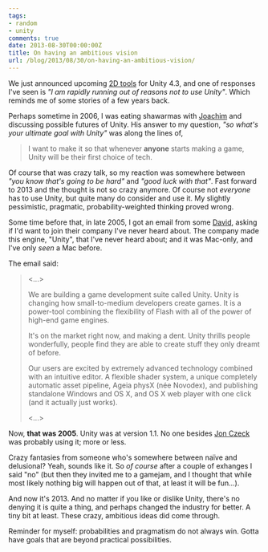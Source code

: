 ```yaml
---
tags:
- random
- unity
comments: true
date: 2013-08-30T00:00:00Z
title: On having an ambitious vision
url: /blog/2013/08/30/on-having-an-ambitious-vision/
---
```


We just announced upcoming [2D tools](http://blogs.unity3d.com/2013/08/28/unity-native-2d-tools/) for Unity 4.3, and one of responses I've seen is *"I am rapidly running out of reasons not to use Unity"*. Which reminds me of some stories of a few years back.

Perhaps sometime in 2006, I was eating shawarmas with [Joachim](https://www.google.com/search?q=joachim+ante) and discussing possible futures of Unity. His answer to my question, *"so what's your ultimate goal with Unity"* was along the lines of,

> I want to make it so that whenever **anyone** starts making a game, Unity will be their first choice of tech.

Of course that was crazy talk, so my reaction was somewhere between *"you know that's going to be hard"* and *"good luck with that"*. Fast forward to 2013 and the thought is not so crazy anymore. Of course not *everyone* has to use Unity, but quite many do consider and use it. My slightly pessimistic, pragmatic, probability-weighted thinking proved wrong.

Some time before that, in late 2005, I got an email from some [David](https://www.google.com/search?q=david+helgason), asking if I'd want to join their company I've never heard about. The company made this engine, "Unity", that I've never heard about; and it was Mac-only, and I've only *seen* a Mac before.

The email said:

> <...>
>
> We are building a game development suite called Unity. Unity is changing how small-to-medium
> developers create games. It is a power-tool combining the flexibility of Flash with all of the
> power of high-end game engines.
>
> It's on the market right now, and making a dent. Unity thrills people wonderfully, people find
> they are able to create stuff they only dreamt of before.
>
> Our users are excited by extremely advanced technology combined with an intuitive editor.
> A flexible shader system, a unique completely automatic asset pipeline, Ageia physX (née Novodex),
> and publishing standalone Windows and OS X, and OS X web player with one click (and it actually
> just works).
>
> <...>

Now, **that was 2005**. Unity was at version 1.1. No one besides [Jon Czeck](https://twitter.com/JonathanCzeck) was probably using it; more or less.

Crazy fantasies from someone who's somewhere between naïve and delusional? Yeah, sounds like it. So *of course* after a couple of exhanges I said "no" (but then they invited me to a gamejam, and I thought that while most likely nothing big will happen out of that, at least it will be fun...).

And now it's 2013. And no matter if you like or dislike Unity, there's no denying it is quite a thing, and perhaps changed the industry for better. A tiny bit at least. These crazy, ambitious ideas did come through.

Reminder for myself: probabilities and pragmatism do not always win. Gotta have goals that are beyond practical possibilities.
